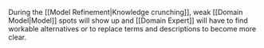 During the [[Model Refinement|Knowledge crunching]], weak [[Domain Model|Model]] spots will show up and [[Domain Expert]] will have to find workable alternatives or to replace terms and descriptions to become more clear.

